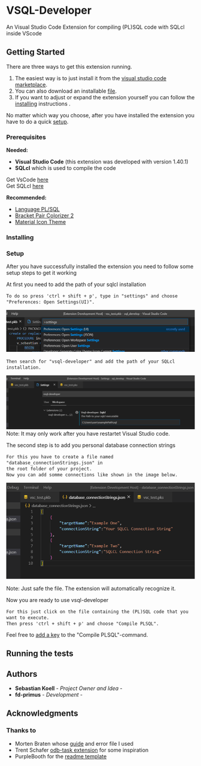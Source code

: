 # VSQL-Developer
An Visual Studio Code Extension for compiling (PL)SQL code with SQLcl inside VScode

## Getting Started
There are three ways to get this extension running.  
1. The easiest way is to just install it from the [visual studio code marketplace]().  
2. You can also download an installable [file]().  
3. If you want to adjust or expand the extension yourself you can follow the [installing](#Installing) instructions .

No matter which way you choose, after you have installed the extension you have to do a quick [setup](#Setup).

### Prerequisites

**Needed:**  
* **Visual Studio Code** (this extension was developed with version 1.40.1)
* **SQLcl** which is used to compile the code

Get VsCode [here](https://code.visualstudio.com/)   
Get SQLcl [here](https://www.oracle.com/de/database/technologies/appdev/sqlcl.html)

**Recommended:**  
* [Language PL/SQL](https://marketplace.visualstudio.com/items?itemName=xyz.plsql-language)  
* [Bracket Pair Colorizer 2](https://marketplace.visualstudio.com/items?itemName=CoenraadS.bracket-pair-colorizer-2)  
* [Material Icon Theme](https://marketplace.visualstudio.com/items?itemName=PKief.material-icon-theme)


### Installing



### Setup
After you have successfully installed the extension you need to follow some setup steps to get it working

At first you need to add the path of your sqlcl installation

```
To do so press 'ctrl + shift + p', type in "settings" and choose "Preferences: Open Settings(UI)".
```
![](readme-images/settings.png)
```
Then search for "vsql-developer" and add the path of your SQLcl installation.
```
![](readme-images/sqlclPath.png)
Note: It may only work after you have restartet Visual Studio code.


The second step is to add you personal database connection strings
```
For this you have to create a file named "database_connectionStrings.json" in  
the root folder of your project.
Now you can add somme connections like shown in the image below.
```
![](readme-images/databaseStrings.PNG)

Note: Just safe the file. The extension will automatically recognize it.

Now you are ready to use vsql-developer

```
For this just click on the file containing the (PL)SQL code that you want to execute.
Then press 'ctrl + shift + p' and choose "Compile PLSQL".
```
Feel free to [add a key](https://code.visualstudio.com/docs/getstarted/keybindings) to the "Compile PLSQL"-command.

## Running the tests



## Authors

* **Sebastian Koell** - *Project Owner and Idea* -
* **fd-primus** - *Development* - 



## Acknowledgments
### Thanks to
*  Morten Braten whose [guide](https://ora-00001.blogspot.com/2017/03/using-vs-code-for-plsql-development.html) and error file I used
*  Trent Schafer [odb-task extension](https://marketplace.visualstudio.com/items?itemName=tschf.odb-task) for some inspiration
*  PurpleBooth for the [readme template](https://gist.github.com/PurpleBooth/b24679402957c63ec426)
